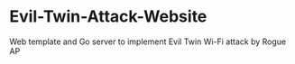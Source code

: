 # Evil-Twin-Attack-Website
Web template and Go server to implement Evil Twin Wi-Fi attack by Rogue AP
